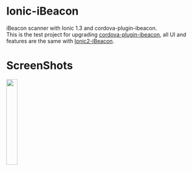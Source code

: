 # Ionic-iBeacon
iBeacon scanner with Ionic 1.3 and cordova-plugin-ibeacon.</br>
This is the test project for upgrading <a href="https://github.com/petermetz/cordova-plugin-ibeacon">cordova-plugin-ibeacon</a>, all UI and features are the same with <a href="https://github.com/tinydream12/Ionic2-iBeacon">Ionic2-iBeacon</a>.


# ScreenShots
<img src="https://github.com/tinydream12/Ionic-iBeacon/blob/master/screenshots/1.png" width="24%"></img>